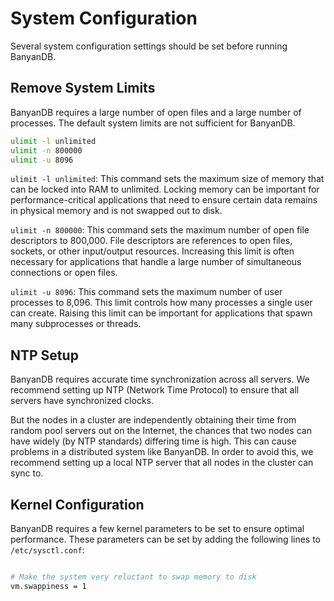 # System Configuration

Several system configuration settings should be set before running BanyanDB. 

## Remove System Limits

BanyanDB requires a large number of open files and a large number of processes. The default system limits are not sufficient for BanyanDB.

```sh
ulimit -l unlimited
ulimit -n 800000
ulimit -u 8096
```

`ulimit -l unlimited`: This command sets the maximum size of memory that can be locked into RAM to unlimited. Locking memory can be important for performance-critical applications that need to ensure certain data remains in physical memory and is not swapped out to disk.

`ulimit -n 800000`: This command sets the maximum number of open file descriptors to 800,000. File descriptors are references to open files, sockets, or other input/output resources. Increasing this limit is often necessary for applications that handle a large number of simultaneous connections or open files.

`ulimit -u 8096`: This command sets the maximum number of user processes to 8,096. This limit controls how many processes a single user can create. Raising this limit can be important for applications that spawn many subprocesses or threads.

## NTP Setup

BanyanDB requires accurate time synchronization across all servers. We recommend setting up NTP (Network Time Protocol) to ensure that all servers have synchronized clocks.

But the nodes in a cluster are independently obtaining their time from random pool servers out on the Internet, the chances that two nodes can have widely (by NTP standards) differing time is high. This can cause problems in a distributed system like BanyanDB. In order to avoid this, we recommend setting up a local NTP server that all nodes in the cluster can sync to.

## Kernel Configuration

BanyanDB requires a few kernel parameters to be set to ensure optimal performance. These parameters can be set by adding the following lines to `/etc/sysctl.conf`:

```sh

# Make the system very reluctant to swap memory to disk
vm.swappiness = 1
```
